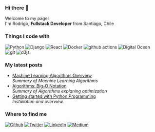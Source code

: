 ### Hi there 👋

<!--
**romdelaporte/romdelaporte** is a ✨ _special_ ✨ repository because its `README.md` (this file) appears on your GitHub profile.

Here are some ideas to get you started:

- 🔭 I’m currently working on ...
- 🌱 I’m currently learning ...
- 👯 I’m looking to collaborate on ...
- 🤔 I’m looking for help with ...
- 💬 Ask me about ...
- 📫 How to reach me: ...
- 😄 Pronouns: ...
- ⚡ Fun fact: ...
-->
<p>Welcome to my page! </br> I'm Rodrigo, <b>Fullstack Developer</b> from Santiago, Chile 

<h3>Things I code with</h3>
<p>
  <img alt="Python" src="https://img.shields.io/badge/-Python-43853d?style=flat-square&logo=python&logoColor=white" />
  <img alt="Django" src="https://img.shields.io/badge/-Django-43853d?style=flat-square&logo=Django&logoColor=white" />
  <img alt="React" src="https://img.shields.io/badge/-React-45b8d8?style=flat-square&logo=react&logoColor=white" />
  <img alt="Docker" src="https://img.shields.io/badge/-Docker-46a2f1?style=flat-square&logo=docker&logoColor=white" />
  <img alt="github actions" src="https://img.shields.io/badge/-Github_Actions-2088FF?style=flat-square&logo=github-actions&logoColor=white" />
  <!--<img alt="Google Cloud Platform" src="https://img.shields.io/badge/-Google_Cloud_Platform-1a73e8?style=flat-square&logo=google-cloud&logoColor=white" />-->
  <img alt="Digital Ocean" src="https://img.shields.io/badge/-Digitalocean-430098?style=flat-square&logo=digitalocean&logoColor=white" />
  <img alt="git" src="https://img.shields.io/badge/-Git-F05032?style=flat-square&logo=git&logoColor=white" />
  <img alt="d3js" src="https://img.shields.io/badge/-D3.js-F9A03C?style=flat-square&logo=d3.js&logoColor=white" />
  
</p>

<h3>My latest posts</h3>
<ul>
  <li><a href="https://roddelaporte.medium.com/machine-learning-algorithms-overview-4cc50151d964">Machine Learning Algorithms Overview</b></a><br/><i>Summary of Machine Learning Algorithms</i></li>
  <li><a href="https://roddelaporte.medium.com/introduction-to-algorithms-big-o-notations-d06b22a113f7">Algorithms: Big-O Notation</b></a><br/><i>Summary of Algorithms explaning optimization</i></li>
  <li><a href="https://medium.com/@roddelaporte/getting-started-with-python-programming-6d12c191cf9c">Getting started with Python Programming</b></a><br/><i>Installation and overview.</i></li>
</ul>

<h3>Where to find me</h3>
<p><a href="https://github.com/romdelaporte" target="_blank"><img alt="Github" src="https://img.shields.io/badge/GitHub-%2312100E.svg?&style=for-the-badge&logo=Github&logoColor=white" /></a> <a href="https://twitter.com/laprotocultura" target="_blank"><img alt="Twitter" src="https://img.shields.io/badge/twitter-%231DA1F2.svg?&style=for-the-badge&logo=twitter&logoColor=white" /></a> <a href="https://www.linkedin.com/in/roddelaporte" target="_blank"><img alt="LinkedIn" src="https://img.shields.io/badge/linkedin-%230077B5.svg?&style=for-the-badge&logo=linkedin&logoColor=white" /></a> <a href="https://medium.com/@roddelaporte" target="_blank"><img alt="Medium" src="https://img.shields.io/badge/medium-%2312100E.svg?&style=for-the-badge&logo=medium&logoColor=white" /></a>
</p>

